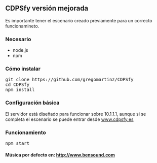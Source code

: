 ## CDPSfy versión mejorada

Es importante tener el escenario creado previamente para un correcto funcionamineto.
### Necesario

- node.js
- npm

### Cómo instalar

<pre>
git clone https://github.com/gregomartinz/CDPSfy
cd CDPSfy
npm install
</pre>

### Configuración básica

El servidor está diseñado para funcionar sobre 10.1.1.1, aunque si se completa el escenario se puede entrar desde www.cdpsfy.es

### Funcionamiento

<pre>
npm start
</pre>

#### Música por defecto en: http://www.bensound.com

